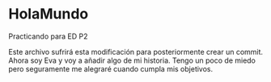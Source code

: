 # HolaMundo
Practicando para ED P2

Este archivo sufrirá esta modificación para posteriormente crear un commit.
Ahora soy Eva y voy a añadir algo de mi historia. Tengo un poco de miedo pero seguramente me alegraré cuando cumpla mis objetivos.
